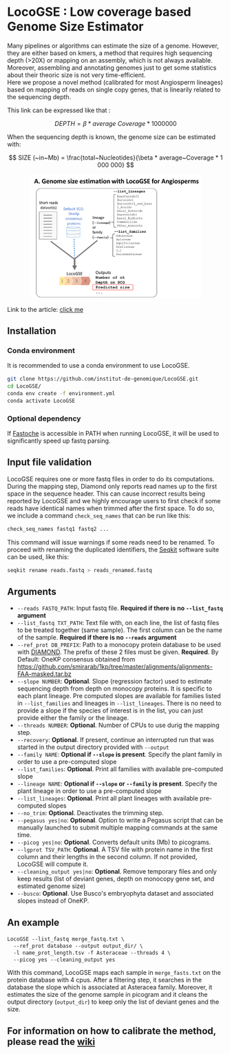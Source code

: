 # LocoGSE : Low coverage based Genome Size Estimator

Many pipelines or algorithms can estimate the size of a genome. However, they are either based on kmers, a method that requires high sequencing depth (>20X) or mapping on an assembly, which is not always available.   
Moreover, assembling and annotating genomes just to get some statistics about their theoric size is not very time-efficient.  
Here we propose a novel method (calibrated for most Angiosperm lineages) based on mapping of reads on single copy genes, that is linearily related to the sequencing depth.  

This link can be expressed like that :


$$ DEPTH = \beta *  average~Coverage  * 1 000 000 $$

When the sequencing depth is known, the genome size can be estimated with:


$$ SIZE (~in~Mb) = \frac{total~Nucleotides}{\beta * average~Coverage * 1 000 000} $$


<p align="center">
  <img width="400" alt="schema_A" src="https://github.com/institut-de-genomique/LocoGSE/blob/main/images/schema_A.png?raw=true">
</p>

Link to the article: [click me](https://www.frontiersin.org/journals/plant-science/articles/10.3389/fpls.2024.1328966/full)

## Installation

### Conda environment 

It is recommended to use a conda environment to use LocoGSE.

```bash
git clone https://github.com/institut-de-genomique/LocoGSE.git
cd LocoGSE/
conda env create -f environment.yml
conda activate LocoGSE
```

### Optional dependency

If [Fastoche](https://github.com/institut-de-genomique/fastoche) is accessible in PATH when running LocoGSE, it will be used to significantly speed up fastq parsing.

## Input file validation

LocoGSE requires one or more fastq files in order to do its computations. During the mapping step, Diamond only reports read names up to the first space in the sequence header. This can cause incorrect results being reported by LocoGSE and we highly encourage users to first check if some reads have identical names when trimmed after the first space. To do so, we include a command `check_seq_names` that can be run like this:
```bash
check_seq_names fastq1 fastq2 ...
```
This command will issue warnings if some reads need to be renamed. To proceed with renaming the duplicated identifiers, the [Seqkit](https://bioinf.shenwei.me/seqkit/) software suite can be used, like this:
```bash
seqkit rename reads.fastq > reads_renamed.fastq
```

## Arguments
  - `--reads FASTQ_PATH`: Input fastq file. **Required if there is no `--list_fastq` argument**
  - `--list_fastq TXT_PATH`: Text file with, on each line, the list of fastq files to be treated together (same sample). The first column can be the name of the sample. **Required if there is no `--reads` argument**
  - `--ref_prot DB_PREFIX`: Path to a monocopy protein database to be used with [DIAMOND](https://github.com/bbuchfink/diamond). The prefix of these 2 files must be given. **Required**. By Default: OneKP consensus obtained from https://github.com/smirarab/1kp/tree/master/alignments/alignments-FAA-masked.tar.bz
  - `--slope NUMBER`: **Optional**. Slope (regression factor) used to estimate sequencing depth from depth on monocopy proteins. It is specific to each plant lineage. Pre computed slopes are available for families listed in `--list_families` and lineages in `--list_lineages`. There is no need to provide a slope if the species of interest is in the list, you can just provide either the family or the lineage.
  - `--threads NUMBER`: **Optional**. Number of CPUs to use durig the mapping step.
  - `--recovery`: **Optional**. If present, continue an interrupted run that was started in the output directory provided with `--output`
  - `--family NAME`: **Optional if `--slope` is present**.  Specify the plant family in order to use a pre-computed slope
  - `--list_families`: **Optional**. Print all families with available pre-computed slope
  - `--lineage NAME`: **Optional if `--slope` or `--family` is present**.  Specify the plant lineage in order to use a pre-computed slope
  - `--list_lineages`: **Optional**. Print all plant lineages with available pre-computed slopes
  - `--no_trim`: **Optional**. Deactivates the trimming step.
  - `--pegasus yes|no`: **Optional**. Option to write a Pegasus script that can be manually launched to submit multiple mapping commands at the same time.
  - `--picog yes|no`: **Optional**. Converts default units (Mb) to picograms.
  - `--lgprot TSV_PATH`: **Optional**. A TSV file with protein name in the first column and their lengths in the second column. If not provided, LocoGSE will compute it.
  - `--cleaning_output yes|no`: **Optional**. Remove temporary files and only keep results (list of deviant genes, depth on monocopy gene set, and estimated genome size)
  - `--busco`: **Optional**. Use Busco's embryophyta dataset and associated slopes instead of OneKP.

## An example

```
LocoGSE --list_fastq merge_fastq.txt \
  --ref_prot database --output output_dir/ \
  -l name_prot_length.tsv -f Asteraceae --threads 4 \
  --picog yes --cleaning_output yes
```

With this command, LocoGSE maps each sample in `merge_fasts.txt` on the protein database with 4 cpus. After a filtering step, it searches in the database the slope which is associated at Asteracea family. Moreover, it estimates the size of the genome sample in picogram and it cleans the output directory (`output_dir`) to keep only the list of deviant genes and the size.

## For information on how to calibrate the method, please read the [wiki](https://github.com/institut-de-genomique/LocoGSE/wiki/Home)


